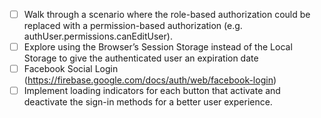 - [ ] Walk through a scenario where the role-based authorization could be replaced with a permission-based authorization (e.g. authUser.permissions.canEditUser).
- [ ] Explore using the Browser’s Session Storage instead of the Local Storage to give the authenticated user an expiration date
- [ ]  Facebook Social Login (https://firebase.google.com/docs/auth/web/facebook-login)
- [ ]  Implement loading indicators for each button that activate and deactivate the sign-in methods
for a better user experience.
